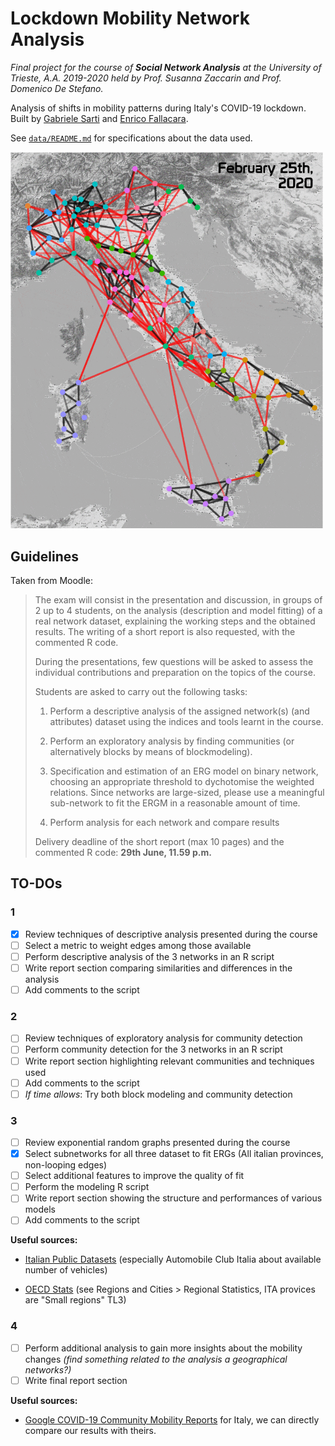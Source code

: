 # Lockdown Mobility Network Analysis

*Final project for the course of **Social Network Analysis** at the University of Trieste, A.A. 2019-2020 held by Prof. Susanna Zaccarin and Prof. Domenico De Stefano.*

Analysis of shifts in mobility patterns during Italy's COVID-19 lockdown. Built by [Gabriele Sarti](https://gsarti.com) and [Enrico Fallacara](https://github.com/enricofallacara).

See [`data/README.md`](data/README.md) for specifications about the data used.

<img src="img/lockdown_mobility.gif" alt="Mobility in Italy during the 2020 COVID-19 Lockdown" width=500px>

## Guidelines

Taken from Moodle:

> The exam will consist in the presentation and discussion, in groups of 2 up to 4 students, on the analysis (description and model fitting) of a real network dataset, explaining the working steps and the obtained results. The writing of a short report is also requested, with the commented R code.
>
> During the presentations, few questions will be asked to assess the individual contributions and preparation on the topics of the course.
>
> Students are asked to carry out the following tasks:
>
> 1) Perform a descriptive analysis of the assigned network(s) (and attributes) dataset using the indices and tools learnt in the course.
>
> 2) Perform an exploratory analysis by finding communities (or alternatively blocks by means of blockmodeling).
>
> 3) Specification and estimation of an ERG model on binary network, choosing an appropriate threshold to dychotomise the weighted relations. Since networks are large-sized, please use a meaningful sub-network to fit the ERGM in a reasonable amount of time.
>
> 4) Perform analysis for each network and compare results
>
>Delivery deadline of the short report (max 10 pages) and the commented R code: **29th June, 11.59 p.m.**

## TO-DOs

### 1

- [x] Review techniques of descriptive analysis presented during the course
- [ ] Select a metric to weight edges among those available
- [ ] Perform descriptive analysis of the 3 networks in an R script
- [ ] Write report section comparing similarities and differences in the analysis
- [ ] Add comments to the script

### 2

- [ ] Review techniques of exploratory analysis for community detection
- [ ] Perform community detection for the 3 networks in an R script
- [ ] Write report section highlighting relevant communities and techniques used
- [ ] Add comments to the script
- [ ] *If time allows*: Try both block modeling and community detection

### 3

- [ ] Review exponential random graphs presented during the course
- [x] Select subnetworks for all three dataset to fit ERGs (All italian provinces, non-looping edges)
- [ ] Select additional features to improve the quality of fit
- [ ] Perform the modeling R script
- [ ] Write report section showing the structure and performances of various models
- [ ] Add comments to the script

**Useful sources:**

- [Italian Public Datasets](https://github.com/italia/awesome-italian-public-datasets) (especially Automobile Club Italia about available number of vehicles)

- [OECD Stats](https://stats.oecd.org/) (see Regions and Cities > Regional Statistics, ITA provices are "Small regions" TL3)

### 4

- [ ] Perform additional analysis to gain more insights about the mobility changes *(find something related to the analysis a geographical networks?)*
- [ ] Write final report section

**Useful sources:**

- [Google COVID-19 Community Mobility Reports](https://www.google.com/covid19/mobility/) for Italy, we can directly compare our results with theirs.